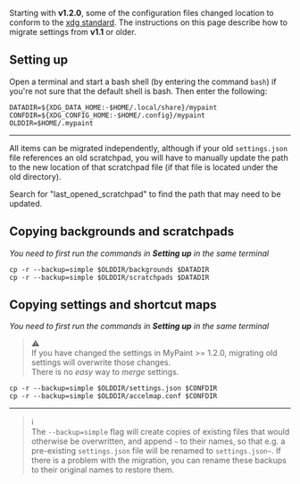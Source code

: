 Starting with **v1.2.0**, some of the configuration files changed location to conform to the [xdg standard](https://specifications.freedesktop.org/basedir-spec/basedir-spec-latest.html). The instructions on this page describe how to migrate settings from **v1.1** or older.

## Setting up

Open a terminal and start a bash shell (by entering the command `bash`) if you're not sure that the default shell is bash. Then enter the following:

```
DATADIR=${XDG_DATA_HOME:-$HOME/.local/share}/mypaint
CONFDIR=${XDG_CONFIG_HOME:-$HOME/.config}/mypaint
OLDDIR=$HOME/.mypaint
```
---

All items can be migrated independently, although if your old `settings.json` file references an old scratchpad, you will have to manually update the path to the new location of that scratchpad file (if that file is located under the old directory).

Search for "last_opened_scratchpad" to find the path that may need to be updated.

## Copying backgrounds and scratchpads

_You need to first run the commands in **Setting up** in the same terminal_

```
cp -r --backup=simple $OLDDIR/backgrounds $DATADIR
cp -r --backup=simple $OLDDIR/scratchpads $DATADIR
```

## Copying settings and shortcut maps

_You need to first run the commands in **Setting up** in the same terminal_

> :warning:  
> If you have changed the settings in MyPaint >= 1.2.0, migrating old settings will overwrite those changes.  
> There is no _easy_ way to _merge_ settings.

```
cp -r --backup=simple $OLDDIR/settings.json $CONFDIR
cp -r --backup=simple $OLDDIR/accelmap.conf $CONFDIR
```

---

> :information_source:  
> The `--backup=simple` flag will create copies of existing files that would otherwise be overwritten, and append `~` to their names, so that e.g. a pre-existing `settings.json` file will be renamed to `settings.json~`. If there is a problem with the migration, you can rename these backups to their original names to restore them.
